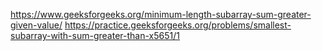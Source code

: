 https://www.geeksforgeeks.org/minimum-length-subarray-sum-greater-given-value/
https://practice.geeksforgeeks.org/problems/smallest-subarray-with-sum-greater-than-x5651/1

